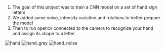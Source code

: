 1) The goal of this project was to train a CNN model on a set of hand sign letters 
2) We added some noise, intensity variation and rotations to better prepare the model
3) Then to run opencv connected to the camera to recognize your hand and assign its shape to a letter

![hand](https://github.com/fhabert/sign_language/assets/77192553/d7cb2705-805e-4cfb-8d66-6d61a0a0fc4c)
![hand_grey](https://github.com/fhabert/sign_language/assets/77192553/51d325bb-687d-4dac-b381-8d888531036a)
![hand_noise](https://github.com/fhabert/sign_language/assets/77192553/f1e558a0-76a8-484b-b8cd-9f94f52a0db9)
